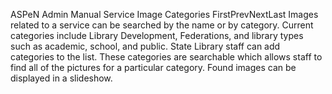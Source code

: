 ASPeN Admin Manual
Service Image Categories
FirstPrevNextLast
Images related to a service can be searched by the name or by category.  Current categories include Library Development, Federations, and library types such as academic, school, and public.  State Library staff can add categories to the list.  These categories are searchable which allows staff to find all of the pictures for a particular category.  Found images can be displayed in a slideshow.